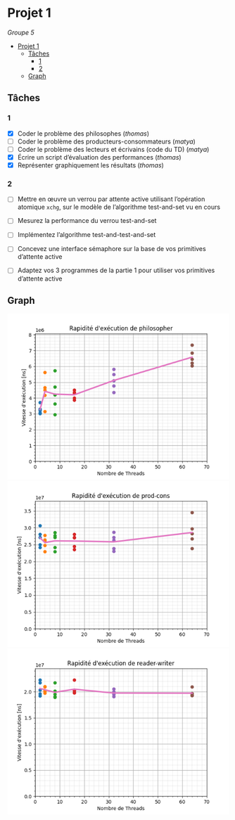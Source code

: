 # Projet 1

*Groupe 5*

- [Projet 1](#projet-1)
  - [Tâches](#tâches)
    - [1](#1)
    - [2](#2)
  - [Graph](#graph)


## Tâches

### 1
- [x] Coder le problème des philosophes (*thomas*)
- [ ] Coder le problème des producteurs-consommateurs (*matya*)
- [ ] Coder le problème des lecteurs et écrivains (code du TD) (*matya*)
- [x] Écrire un script d’évaluation des performances (*thomas*)
- [x] Représenter graphiquement les résultats (*thomas*)

### 2

- [ ] Mettre en œuvre un verrou par attente active utilisant l’opération atomique `xchg`, sur le modèle de l’algorithme test-and-set vu en cours  
- [ ] Mesurez la performance du verrou test-and-set
- [ ] Implémentez l’algorithme test-and-test-and-set
- [ ] Concevez une interface sémaphore sur la base de vos primitives d’attente active
- [ ] Adaptez vos 3 programmes de la partie 1 pour utiliser vos primitives d’attente active


## Graph 

![philosopher](perf/philosopher_plot.png)
![prod-cons](perf/prod-cons_plot.png)
![reader-writer](perf/reader-writer_plot.png)


